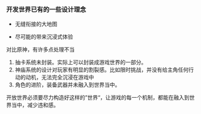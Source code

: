# 
## 
### 开发世界已有的一些设计理念


- 无缝衔接的大地图


- 尽可能的带来沉浸式体验  

对比原神，有许多点处理不当
1. 抽卡系统未封装。实际上可以封装成游戏世界的一部分。
2. 神庙系统的设计对玩家有明显的割裂感。比如限时挑战，并没有给主角任何行动的动机，无法完全沉浸在游戏中
3. 角色的进阶，装备武器并未融入到世界当中。 

开放世界必须要尽力构造好这样的”世界“，让游戏的每一个机制，都能在融入到世界当中，减少违和感。